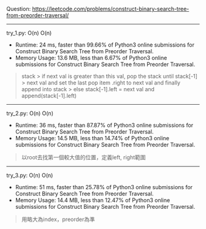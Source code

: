 Question: https://leetcode.com/problems/construct-binary-search-tree-from-preorder-traversal/

---

try_1.py: O(n) O(n)
* Runtime: 24 ms, faster than 99.66% of Python3 online submissions for Construct Binary Search Tree from Preorder Traversal.
* Memory Usage: 13.6 MB, less than 6.67% of Python3 online submissions for Construct Binary Search Tree from Preorder Traversal.

> stack
	> if next val is greater than this val, pop the stack until stack[-1] > next val and set the last pop item .right to next val and finally append into stack
	> else stack[-1].left = next val and append(stack[-1].left)

---

try_2.py: O(n) O(n)

* Runtime: 36 ms, faster than 87.87% of Python3 online submissions for Construct Binary Search Tree from Preorder Traversal.
* Memory Usage: 14.5 MB, less than 14.74% of Python3 online submissions for Construct Binary Search Tree from Preorder Traversal.

> 以root去找第一個較大值的位置，定義left, right範圍

---

try_3.py: O(n) O(n)

* Runtime: 51 ms, faster than 25.78% of Python3 online submissions for Construct Binary Search Tree from Preorder Traversal.
* Memory Usage: 14.4 MB, less than 12.47% of Python3 online submissions for Construct Binary Search Tree from Preorder Traversal.

> 用略大為index，preorder為準
